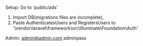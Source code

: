 Setup:
Go to 'public/ads'

1. Import DB(migrations files are incomplete),
2. Paste AuthenticatesUsers and RegistersUsers to '\vendor\laravel\framework\src\Illuminate\Foundation\Auth'


Admin:
admin@admin.com
adminpass
